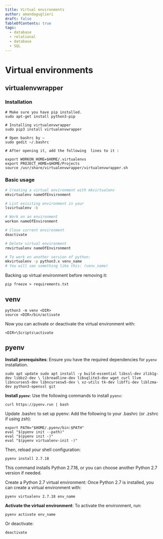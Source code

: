 ```yaml
---
title: Virtual environments
author: amandaguglieri
draft: false
TableOfContents: true
tags:
  - database
  - relational
  - database
  - SQL
---
```


# Virtual environments


## virtualenvwrapper 

### Installation

```
# Make sure you have pip installed.
sudo apt-get install python3-pip

# Installing virtualenvwrapper 
sudo pip3 install virtualenvwrapper

# Open bashrc by –
sudo gedit ~/.bashrc

# After opening it, add the following  lines to it :

export WORKON_HOME=$HOME/.virtualenvs
export PROJECT_HOME=$HOME/Projects
source /usr/share/virtualenvwrapper/virtualenvwrapper.sh
```

### Basic usage

```bash
# Creating a virtual environment with mkvirtualenv
mkvirtualenv nameOfEnvironment

# List exisiting environment in your 
lsvirtualenv -b

# Work on an environment
workon nameOfEnvironment

# Close current environment
deactivate

# Delete virtual environment
rmvirtualenv nameOfEnvironment

# To work on another version of python:
mkvirtualenv -p python3.x venv_name
# You will see something like this: (venv_name)
```


Backing up virtual environment before removing it:

```
pip freeze > requirements.txt
```


## venv

```
python3 -m venv <DIR>
source <DIR>/bin/activate
```

Now you can activate or deactivate the virtual environment with:

```
<DIR>\Scripts\activate
```


## pyenv

**Install prerequisites**: Ensure you have the required dependencies for `pyenv` installation.

```
sudo apt update sudo apt install -y build-essential libssl-dev zlib1g-dev libbz2-dev \ libreadline-dev libsqlite3-dev wget curl llvm libncurses5-dev libncursesw5-dev \ xz-utils tk-dev libffi-dev liblzma-dev python3-openssl git
```

**Install `pyenv`**: Use the following commands to install `pyenv`:

```
curl https://pyenv.run | bash
```


Update .bashrc to set up pyenv: Add the following to your .bashrc (or .zshrc if using zsh):

```
export PATH="$HOME/.pyenv/bin:$PATH"
eval "$(pyenv init --path)"
eval "$(pyenv init -)"
eval "$(pyenv virtualenv-init -)"
```

Then, reload your shell configuration:

```
pyenv install 2.7.18
```


This command installs Python 2.7.18, or you can choose another Python 2.7 version if needed.

Create a Python 2.7 virtual environment: Once Python 2.7 is installed, you can create a virtual environment with:

```
pyenv virtualenv 2.7.18 env_name
```

**Activate the virtual environment**: To activate the environment, run:

```
pyenv activate env_name
```

Or deactivate:

```
deactivate
```
